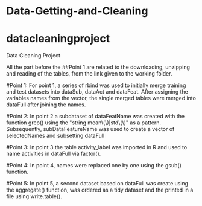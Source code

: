# Data-Getting-and-Cleaning
# datacleaningproject
Data Cleaning Project

All the part before the ##Point 1 are related to the downloading, unzipping and reading of the tables, from the link given to the working folder.

#Point 1:
For point 1, a series of rbind was used to initially merge training and test datasets into dataSub, dataAct and dataFeat.
After assigning the variables names from the vector, the single merged tables were merged into dataFull after joining the names.

#Point 2:
In point 2 a subdataset of dataFeatName was created with the function grep() using the "string mean\\(\\)|std\\(\\)" as a pattern.
Subsequently, subDataFeatureName was used to create a vector of selectedNames and subsetting dataFull

#Point 3:
In point 3 the table activity_label was imported in R and used to name activities in dataFull via factor().

#Point 4:
In point 4, names were replaced one by one using the gsub() function.

#Point 5:
In point 5, a second dataset based on dataFull was create using the aggregate() function, was ordered as a tidy dataset and the printed in a file
using write.table().
